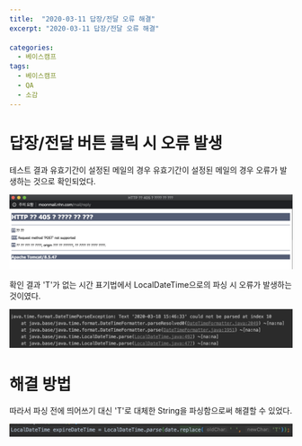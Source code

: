 ```yaml
---
title:  "2020-03-11 답장/전달 오류 해결"
excerpt: "2020-03-11 답장/전달 오류 해결"

categories:
  - 베이스캠프
tags:
  - 베이스캠프
  - QA
  - 소감
---
```


# 답장/전달 버튼 클릭 시 오류 발생

테스트 결과 유효기간이 설정된 메일의 경우 유효기간이 설정된 메일의 경우 오류가 발생하는 것으로 확인되었다.

![답장전달 오류](../assets/imgs/0311_resend.png)

확인 결과 'T'가 없는 시간 표기법에서 LocalDateTime으로의 파싱 시 오류가 발생하는 것이였다.

![파싱 오류](../assets/imgs/0311_parse.png)

# 해결 방법

따라서 파싱 전에 띄어쓰기 대신 'T'로 대체한 String을 파싱함으로써 해결할 수 있었다.

![결과](../assets/imgs/0311_result.png)